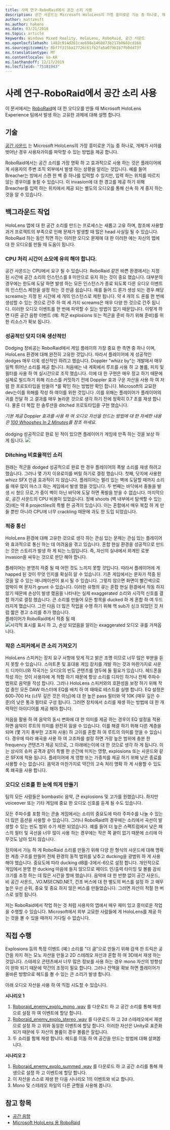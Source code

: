 ```yaml
---
title: 사례 연구-RoboRaid에서 공간 소리 사용
description: 공간 사운드는 Microsoft HoloLens의 가장 흥미로운 기능 중 하나로, 개체가 시야를 벗어난 경우 사용자가이를 파악할 수 있는 방법을 제공 합니다.
author: mattzmsft
ms.author: hakons
ms.date: 03/21/2018
ms.topic: article
keywords: Windows Mixed Reality, HoloLens, RoboRaid, 공간 사운드
ms.openlocfilehash: 1482c914d261cae698a1460873b217b0683cd16b
ms.sourcegitcommit: 8bf7f315ba17726c61fb2fa5a079b1b7fb0dd73f
ms.translationtype: MT
ms.contentlocale: ko-KR
ms.lasthandoff: 12/17/2019
ms.locfileid: "75181943"
---
```

# <a name="case-study---using-spatial-sound-in-roboraid"></a>사례 연구-RoboRaid에서 공간 소리 사용

이 문서에서는 [RoboRaid](https://www.microsoft.com/p/roboraid/9nblggh5fv3j)에 대 한 오디오를 만들 때 Microsoft HoloLens Experience 팀에서 발생 하는 고유한 과제에 대해 설명 합니다.

## <a name="the-tech"></a>기술

[공간 사운드](spatial-sound.md) 는 Microsoft HoloLens의 가장 흥미로운 기능 중 하나로, 개체가 시야를 벗어난 경우 사용자가이를 파악할 수 있는 방법을 제공 합니다.

RoboRaid에서는 공간 소리를 가장 명확 하 고 효과적으로 사용 하는 것은 플레이어에 게 사용자의 주변 조직 외부에서 발생 하는 상황을 알리는 것입니다. 예를 들어 Breacher는 방에서 스캔 한 벽 중 하나를 입력할 수 있지만, 입력 하는 위치를 따르지 않는 경우이를 놓칠 수 있습니다. 이 invasion에 대 한 경고를 제공 하기 위해 Breacher를 입력 하는 위치에서 제공 되는 별도의 오디오를 통해 신속 하 게 중지 하는 것을 알 수 있습니다.

## <a name="behind-the-scenes"></a>백그라운드 작업

HoloLens 앱에 대 한 공간 소리를 만드는 프로세스는 새롭고 고유 하며, 참조에 사용할 과거 프로젝트의 부족으로 인해 문제가 발생할 때 많은 head 사실일 될 수 있습니다. RoboRaid 하는 동안 직면 하는 이러한 오디오 문제에 대 한 이러한 예는 자신의 앱에 대 한 오디오를 만들 때 도움이 됩니다.

### <a name="be-mindful-of-taxing-the-cpu"></a>CPU 처리 시간이 소모에 유의 해야 합니다.

공간 사운드는 CPU에서 요구 될 수 있습니다. RoboRaid 같은 바쁜 환경에서는 지정 된 시간에 공간 소리의 인스턴스를 8 미만으로 유지 하는 것이 중요 했습니다. 대부분의 경우에는 한도에 도달 하면 발생 하는 모든 인스턴스가 종료 되도록 다른 오디오 이벤트의 인스턴스 제한을 설정 하는 것 만큼 쉽습니다. 예를 들어 드 론가 생성 되는 경우 해당 screams는 지정 된 시간에 세 개의 인스턴스로 제한 됩니다. 약 4 개의 드 론를 한 번에 생성할 수 있는 것으로 간주 하 여 세 가지 screams은 매우 다양 한 것으로 간주 됩니다. 이러한 오디오 이벤트를 한 번에 파악할 수 있는 방법이 없기 때문입니다. 이렇게 하면 다른 공간 음향 이벤트 (예: 적군 explosions 또는 적군을 준비 하기 위해 준비)를 위한 리소스가 확보 됩니다.

### <a name="rewarding-a-successful-dodge"></a>성공적인 닷지 더욱 생산적인

Dodging 정비공는 RoboRaid에서 게임 플레이의 가장 중요 한 측면 중 하나 이며, HoloLens 환경에 대해 완전히 고유한 것입니다. 따라서 플레이어에 게 성공적인 dodges 매우 더욱 생산적인 하려고 했습니다. Doppler "whizz by"는 개발에서 매우 일찍 뛰어난 소리를 제공 합니다. 처음에는 내 계획에서 루프를 사용 하 고 볼륨, 피치 및 필터를 사용 하 여 실시간으로 조작 했습니다. 이에 대 한 구현은 매우 정교 하기 때문에 실제로 빌드하기 위해 리소스를 커밋하기 전에 Doppler 효과 구운 자산을 사용 하 여 저렴 한 프로토타입을 만들어 *를 확인 하는 방법만 확인 합니다. Microsoft의 교묘한 dev는이를 위해를 작성 하 여이를 위한 것입니다 .이를 위해는 플레이어가 플레이어의 귀를 전달 하 고 결과를 매우 놀라운 것으로 생각 하기 전에 정확히 0.7 초를 재생 합니다. 물론 더 복잡 한 솔루션을 ditched 프로토타입을 구현 했습니다.

*기본 제공 Doppler 효과를 사용 하 여 오디오 자산을 만드는 방법에 대 한 자세한 내용은 [100 Whooshes In 2 Minutes](http://designingsound.org/2010/02/26/charles-deenen-special-100-whooshes-in-2-minutes/)를 참조 하세요.*  
<br>
dodging 성공적으로 완료 된 적이 있으면 플레이어가 게임에 만족 하는 것을 보상 하 게 됩니다. ![](images/successful-dodge-roboraid-500px.jpg)

### <a name="ditching-ineffective-sounds"></a>Ditching 비효율적인 소리

원래는 적군을 dodged 성공적으로 완료 한 경우 플레이어의 폭발 소리를 재생 하려고 했습니다. 그러나 몇 가지 이유로이를 버릴 하기로 결정 했습니다. 첫째, 닷지에 사용한 whizz SFX 만큼 효과적이 지 않습니다. 플레이어는 멀리 있는 벽에 도달할 때까지 소리를 매우 많이 마스크 하는 게임에서 발생 했을 것입니다. 두 번째는 바닥에서 충돌을 발생 시 쳤으 므로,가 중이 벽이 아닌 바닥에 도달 하면 폭발을 받을 수 없습니다. 마지막으로, 공간 사운드의 CPU 비용이 있었습니다. 정예 shoots (벽 내부에서 탐색할 수 있는 것)에는 약 8 projectiles의 특별 한 공격이 있습니다. 이는 혼합에서 매우 복잡 하 게 만들 뿐만 아니라 CPU에 너무 crackling 때문에 과도 한 도입 되었습니다.

### <a name="communicating-a-hit"></a>적중 통신

HoloLens 환경에 대해 고유한 것으로 생각 하는 관심 있는 문제는 관심 있는 플레이어와 효과적으로 통신 하는 데 어려움을 겪고 있습니다. 혼합 현실 환경을 성공적으로 만드는 것은 스토리가 발생 하 게 되는 느낌입니다. 즉, 자신의 실내에서 외계인 로봇 invasion을 싸우는 것으로 판단 해야 합니다.

플레이어는 분명히 적중 될 때 어떤 것도 느끼지 못할 것입니다. 따라서 플레이어에 게 happed 된 것이 무엇 인지를 확실히 알 수 있습니다. 기존 게임에서는 문자가 적중 된 것을 알 수 있는 애니메이션이 표시 될 수 있습니다. 그렇지 않으면 화면이 빨간색으로 깜박이 며 문자가 grunt 수 있습니다. 이러한 유형의 큐는 혼합 현실 환경에서 작동 하지 않기 때문에 손상이 발생 했음을 나타내는 실제 exaggerated 소리와 시각적 신호를 결합 하기로 결정 했습니다. 큰 소리를 만들어 모든 항목을 ducked 하 게 혼합 하 여 두드러지게 했습니다. 그런 다음 더 많은 작업을 수행 하기 위해 핵 sub가 싱크 되었던 것 처럼 짧은 경고 소리를 추가 했습니다. 
<br>
플레이어가 RoboRaid에서 적중 될 때 ![시각적 표시를 표시 하 고, 손상 되었음을 알리는 exaggerated 오디오 큐를 가져옵니다.](images/player-hit-roboraid-500px.jpg)

### <a name="getting-big-sound-from-small-speakers"></a>작은 스피커에서 큰 소리 가져오기

HoloLens 스피커는 장치 요구 사항에 맞게 작고 밝은 조명 이므로 너무 많은 부분을 듣지 못할 수 있습니다. 스마트폰 및 휴대용 게임 장치를 개발 하는 것과 마찬가지로 사운드 디자이너와 작곡가는 오디오의 빈도 콘텐츠를 염두에 둘 필요가 있습니다. 헤드폰을 작성 하는 것이 사용자에 게 적합 하기 때문에 항상 소리를 디자인 하거나 전체 주파수 범위로 음악을 작성 합니다. 그러나 HoloLens 스피커와의 호환성을 보장 하기 위해 작업 중인 모든 DAW 마스터에 EQ를 배치 하 여 때때로 테스트를 실행 합니다. EQ 설정은 600-700 Hz (너무 깊은 것은 아님)에 대 한 높은 pass 필터와 약 10K (매우 깊은 수준)의 낮은 통과 필터로 구성 됩니다. 그러면 장치에서 소리를 재생 하는 방법에 대 한 개략적인 아이디어를 제공 해야 합니다.

저음을 활용 하 여 음악의 동시 변화에 대 한 의미를 제공 하는 경우이 EQ 설정을 적용 하면 음악이 루트의 의미를 완전히 잃을 수 있습니다. 이를 해결 하기 위해 다른 계층을 되며 (몇 가지 풍부한 고조파 사용) 하 고이를 혼합 하 여 루트의 의미를 얻을 수 있습니다. 경우에 따라 왜곡을 사용 하 여 고조파를 설정 하면 가장 높은 범위에 충분 한 frequency 콘텐츠가 제공 되므로, 그 아래에는이에 대 한 것으로 생각 하 게 됩니다. 이는 상사의 슈퍼 공격과 같이 특별 한 순간에 미치는 영향, explosions 또는 사운드와 같은 SFX에 적용 됩니다. 플레이어에 게 영향 또는 가중치를 제공 하기 위해 낮은 종료를 사용할 수는 없습니다. 음악과 마찬가지로 약간의 고속 처리 명확 하 게 사용할 수 있도록 왜곡을 사용 합니다.

### <a name="making-your-audio-cues-stand-out"></a>오디오 신호를 한 눈에 띄게 만들기

팀의 모든 사람들은 bombastic 음악, 큰 explosions 및 고가를 원했습니다. 하지만 voiceover 또는 기타 게임에 중요 한 오디오 신호를 듣게 될 수도 있습니다.

모든 주파수를 포함 하는 콘솔 게임에서는 소리의 중요도에 따라 주파수를 나눌 수 있는 더 많은 옵션을 사용할 수 있습니다. 그러나 RoboRaid의 경우에는 소리에서 곡선이 발생할 수 있는 빈도 범위 수가 제한 되었습니다. 예를 들어 더 높은 스펙트럼에서 낮은 패스의 필터 및 곡선을 너무 많이 사용 하는 경우에는 작은 쪽 끝이 없기 때문에 소리에 아무것도 남아 있지 않습니다.

장치에서 가능 하 게 RoboRaid 소리를 만들기 위해 다양 한 형식의 사운드에 대해 명확한 계층 구조를 만들어 전체 환경의 동적 범위를 낮추고 ducking을 광범위 하 게 사용 해야 했습니다. 중요도에 따라 ducking dB를-2에서-6으로 설정 합니다. 개인적으로 게임에서 분명 한 ducking 마음에 들지 않으므로 페이드 인/출력 타이밍 및 볼륨 감쇠 크기를 조정 하는 데 많은 시간을 할애 했습니다. 음악에 대 한 반향 없이 공간 사운드, 비 공간 사운드, .VO.MSECND.NET, 건조 버스에 대 한 별도의 버스를 설정 하 고 매우 높은 우선 순위, 중요 및 중요 하지 않은 버스를 만들었습니다. 그러면 자산이 적절 한 버스로 설정 됩니다.

저는 RoboRaid에서 작업 하는 것 처럼 사용자의 앱에서 매우 재미 있고 흥미로운 작업을 수행할 수 있습니다. Microsoft에서 외부 교묘한 사람들에 게 HoloLens를 제공 하는 것을 볼 수 있을 때까지 기다릴 수 없습니다.

## <a name="do-it-yourself"></a>직접 수행

Explosions 등의 특정 이벤트 (예:) 소리를 "더 큼"으로 만들기 위해 검색 한 트릭은 공간을 차지 하는 모노 자산을 만들고 2D 스테레오 자산과 혼합 하 여 3D에서 재생 하는 것입니다. 스테레오 콘텐츠에서 너무 많은 정보를 사용 하는 경우 mono 자산의 방향성이 완화 되기 때문에 약간의 조정이 필요 합니다. 그러나 잔액을 확보 하면 플레이어가 올바른 방향으로 헤드를 켤 수 있는 큰 소리가 발생 합니다.

아래 오디오 자산을 사용 하 여 직접 시도할 수 있습니다.

**시나리오 1**
1. [Roboraid_enemy_explo_mono .wav](images/roboraid-enemy-explo-mono.wav) 를 다운로드 하 고 공간 소리를 통해 재생으로 설정 하 여 이벤트에 할당 합니다.
2. [Roboraid_enemy_explo_stereo .wav](images/roboraid-enemy-explo-stereo.wav) 를 다운로드 하 고 2d 스테레오에서 재생으로 설정 하 고 위와 동일한 이벤트에 할당 합니다. 이러한 자산은 Unity로 표준화 되기 때문에 두 자산의 볼륨이 경우 볼륨은 잘립니다.
3. 두 소리를 함께 재생 합니다. 헤드를 이동 하 여 공간을 만드는 방법에 대해 살펴봅니다.

**시나리오 2**
1. [Roboraid_enemy_explo_summed .wav](images/roboraid-enemy-explo-summed.wav) 를 다운로드 하 고 공간 소리를 통해 재생으로 설정 하 고 이벤트에 할당 합니다.
2. 이 자산을 스스로 재생 한 다음 시나리오 1의 이벤트와 비교 합니다.
3. Mono 및 스테레오 파일의 다른 균형을 사용해 봅니다.



## <a name="see-also"></a>참고 항목
* [공간 음향](spatial-sound.md)
* [Microsoft HoloLens 용 RoboRaid](https://www.microsoft.com/p/roboraid/9nblggh5fv3j)
